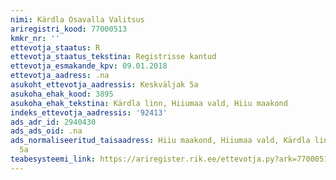 ```yaml
---
nimi: Kärdla Osavalla Valitsus
ariregistri_kood: 77000513
kmkr_nr: ''
ettevotja_staatus: R
ettevotja_staatus_tekstina: Registrisse kantud
ettevotja_esmakande_kpv: 09.01.2018
ettevotja_aadress: .na
asukoht_ettevotja_aadressis: Keskväljak 5a
asukoha_ehak_kood: 3895
asukoha_ehak_tekstina: Kärdla linn, Hiiumaa vald, Hiiu maakond
indeks_ettevotja_aadressis: '92413'
ads_adr_id: 2940430
ads_ads_oid: .na
ads_normaliseeritud_taisaadress: Hiiu maakond, Hiiumaa vald, Kärdla linn, Keskväljak
  5a
teabesysteemi_link: https://ariregister.rik.ee/ettevotja.py?ark=77000513&ref=rekvisiidid
---
```

